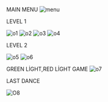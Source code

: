 MAIN MENU
![menu](https://github.com/user-attachments/assets/b63e4929-81e9-4547-958b-9749886eb0c1)

LEVEL 1 

![o1](https://github.com/user-attachments/assets/0aebdd92-69ba-4a50-80ee-828b977d7261)
![o2](https://github.com/user-attachments/assets/c9b69b52-b545-4923-84a5-ad732eae8367)
![o3](https://github.com/user-attachments/assets/c6a1739a-f724-4a12-b5a7-a64474ea594b)
![o4](https://github.com/user-attachments/assets/045e5654-4861-46b1-8153-91ab49beee40)

LEVEL 2


![o5](https://github.com/user-attachments/assets/9769affb-2b98-40b5-9aa6-f3361b6a0e73)
![o6](https://github.com/user-attachments/assets/4540c191-d860-4d43-be8e-273c11b5d5d0)

GREEN LİGHT,RED LİGHT GAME
![o7](https://github.com/user-attachments/assets/4712a6fe-7573-469c-9364-27e15e5f0d8d)

LAST DANCE

![O8](https://github.com/user-attachments/assets/bca35032-758a-42a6-a1a8-68f8900d5086)
